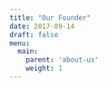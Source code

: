 ```yaml
---
title: "Our Founder"
date: 2017-09-14
draft: false
menu:
  main:
    parent: 'about-us'
    weight: 1
---
```

